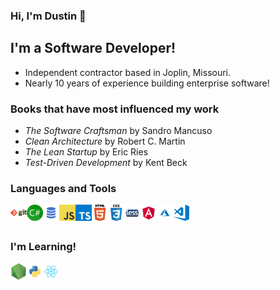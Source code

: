### Hi, I'm Dustin 👋

## I'm a Software Developer!
- Independent contractor based in Joplin, Missouri.
- Nearly 10 years of experience building enterprise software!

### Books that have most influenced my work
- _The Software Craftsman_ by Sandro Mancuso
- _Clean Architecture_ by Robert C. Martin
- _The Lean Startup_ by Eric Ries
- _Test-Driven Development_ by Kent Beck

### Languages and Tools

<img 
    align="left" 
    width="26px" 
    alt="Git" 
    src="https://raw.githubusercontent.com/github/explore/80688e429a7d4ef2fca1e82350fe8e3517d3494d/topics/git/git.png" />

<img 
    align="left" 
    width="26px" 
    alt="C#" 
    src="https://raw.githubusercontent.com/github/explore/80688e429a7d4ef2fca1e82350fe8e3517d3494d/topics/csharp/csharp.png" />

<img 
    align="left" 
    width="26px" 
    alt="SQL" 
    src="https://raw.githubusercontent.com/github/explore/80688e429a7d4ef2fca1e82350fe8e3517d3494d/topics/sql/sql.png" />

<img 
    align="left" 
    width="26px" 
    alt="JavaScript" 
    src="https://raw.githubusercontent.com/github/explore/80688e429a7d4ef2fca1e82350fe8e3517d3494d/topics/javascript/javascript.png" />

<img 
    align="left" 
    width="26px" 
    alt="TypeScript" 
    src="https://raw.githubusercontent.com/github/explore/80688e429a7d4ef2fca1e82350fe8e3517d3494d/topics/typescript/typescript.png" />

<img 
    align="left" 
    width="26px" 
    alt="HTML5" 
    src="https://raw.githubusercontent.com/github/explore/80688e429a7d4ef2fca1e82350fe8e3517d3494d/topics/html/html.png" />

<img 
    align="left" 
    width="26px" 
    alt="CSS3" 
    src="https://raw.githubusercontent.com/github/explore/80688e429a7d4ef2fca1e82350fe8e3517d3494d/topics/css/css.png" />

<img 
    align="left" 
    width="26px" 
    alt="LESS" 
    src="https://raw.githubusercontent.com/github/explore/3783a65676ba479267fec803885f070760fee4ac/topics/less/less.png" />

<img 
    align="left" 
    width="26px" 
    alt="Angular" 
    src="https://raw.githubusercontent.com/github/explore/80688e429a7d4ef2fca1e82350fe8e3517d3494d/topics/angular/angular.png" />

<img 
    align="left" 
    width="26px" 
    alt="Azure" 
    src="https://raw.githubusercontent.com/github/explore/80688e429a7d4ef2fca1e82350fe8e3517d3494d/topics/azure/azure.png" />

<img 
    align="left" 
    width="26px" 
    alt="Visual Studio Code" 
    src="https://raw.githubusercontent.com/github/explore/80688e429a7d4ef2fca1e82350fe8e3517d3494d/topics/visual-studio-code/visual-studio-code.png" />

<br />
<br />

### I'm Learning!

<img 
    align="left" 
    width="26px" 
    alt="Node" 
    src="https://raw.githubusercontent.com/github/explore/80688e429a7d4ef2fca1e82350fe8e3517d3494d/topics/nodejs/nodejs.png" />

<img 
    align="left" 
    width="26px" 
    alt="Python" 
    src="https://raw.githubusercontent.com/github/explore/80688e429a7d4ef2fca1e82350fe8e3517d3494d/topics/python/python.png" />

<img 
    align="left" 
    width="26px" 
    alt="React" 
    src="https://raw.githubusercontent.com/github/explore/80688e429a7d4ef2fca1e82350fe8e3517d3494d/topics/react/react.png" />
